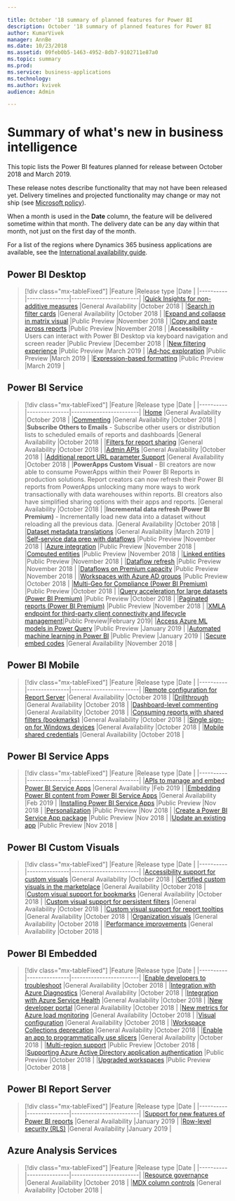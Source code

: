 ```yaml
---

title: October '18 summary of planned features for Power BI
description: October '18 summary of planned features for Power BI
author: KumarVivek
manager: AnnBe
ms.date: 10/23/2018
ms.assetid: 09feb0b5-1463-4952-8db7-9102711e87a0
ms.topic: summary
ms.prod: 
ms.service: business-applications
ms.technology: 
ms.author: kvivek
audience: Admin

---
```

# Summary of what's new in business intelligence

This topic lists the Power BI features planned for release between October 2018 and March 2019. 

These release notes describe functionality that may not have been released yet. Delivery timelines and projected functionality may change or may not ship (see [Microsoft policy](https://go.microsoft.com/fwlink/p/?linkid=2007332)).

When a month is used in the **Date** column, the feature will be delivered sometime within that month. The delivery date can be any day within that month, not just on the first day of the month.
	
For a list of the regions where Dynamics 365 business applications are available, see the [International availability guide](https://aka.ms/dynamics_365_international_availability_deck).

## Power BI Desktop
> [!div class="mx-tableFixed"]
> |Feature   |Release type   |Date    |
> |----------|---------------|------------------------|
> |[Quick Insights for non-additive measures](power-bi-desktop/non-additive-measure-insights.md)   |General Availability   |October 2018    |
> |[Search in filter cards](power-bi-desktop/search-in-filter-cards.md)   |General Availability   |October 2018    |
> |[Expand and collapse in matrix visual](power-bi-desktop/expand-collapse-matrix.md)   |Public Preview   |November 2018    |
> |[Copy and paste across reports](power-bi-desktop/copy-paste-across-reports.md)   |Public Preview   |November 2018    |
> |**Accessibility** - Users can interact with Power BI Desktop via keyboard navigation and screen reader   |Public Preview   |December 2018    |
> |[New filtering experience](power-bi-desktop/new-filtering-experience.md)   |Public Preview   |March 2019    |
> |[Ad-hoc exploration](power-bi-desktop/adhoc-exploration.md)   |Public Preview   |March 2019    |
> |[Expression-based formatting](power-bi-desktop/expression-based-formatting.md)   |Public Preview   |March 2019    |

## Power BI Service
> [!div class="mx-tableFixed"]
> |Feature   |Release type   |Date    |
> |----------|---------------|------------------------|
> |[Home](power-bi-service/power-bi-home.md)   |General Availability   |October 2018    |
> |[Commenting](power-bi-service/commenting.md)   |General Availability   |October 2018    |
> |**Subscribe Others to Emails** - Subscribe other users or distribution lists to scheduled emails of reports and dashboards   |General Availability   |October 2018    |
> |[Filters for report sharing](power-bi-service/filters-for-report-sharing.md)   |General Availability   |October 2018    |
> |[Admin APIs](power-bi-service/admin-apis.md)   |General Availability   |October 2018    |
> |[Additional report URL parameter Support](power-bi-service/additional-report-url-parameter-support.md)   |General Availability   |October 2018    |
> |**PowerApps Custom Visual** - BI creators are now able to consume PowerApps within their Power BI Reports in production solutions. Report creators can now refresh their Power BI reports from PowerApps unlocking many more ways to work transactionally with data warehouses within reports. BI creators also have simplified sharing options with their apps and reports.   |General Availability   |October 2018    |
> |**Incremental data refresh (Power BI Premium)** - Incrementally load new data into a dataset without reloading all the previous data.   |General Availability   |October 2018    |
> |[Dataset metadata translations](power-bi-service/dataset-metadata-translations.md)   |General Availability   |March 2019    |
> |[Self-service data prep with dataflows](power-bi-service/self-service-data-prep-with-dataflows.md)   |Public Preview   |November 2018 |
> |[Azure integration](power-bi-service/azure-integration.md)   |Public Preview   |November 2018    |
> |[Computed entities](power-bi-service/computed-entities.md)   |Public Preview   |November 2018    |
> |[Linked entities](power-bi-service/linked-entities.md)   |Public Preview   |November 2018    |
> |[Dataflow refresh](power-bi-service/dataflow-refresh.md)   |Public Preview   |November 2018    |
> |[Dataflows on Premium capacity](power-bi-service/dataflows-on-premium-capacity.md)   |Public Preview   |November 2018    |
> |[Workspaces with Azure AD groups](power-bi-service/workspaces-azure-ad-groups.md)   |Public Preview   |October 2018    |
> |[Multi-Geo for Compliance (Power BI Premium)](power-bi-service/premium-multi-geo-for-compliance.md)   |Public Preview   |October 2018    |
> |[Query acceleration for large datasets (Power BI Premium)](power-bi-service/query-acceleration-large-datasets.md)   |Public Preview   |October 2018    |
> |[Paginated reports (Power BI Premium)](power-bi-service/rdl-reports.md)   |Public Preview   |November 2018    |
> |[XMLA endpoint for third-party client connectivity and lifecycle management](power-bi-service/xmla-endpoint.md)|Public Preview|February 2019|
> |[Access Azure ML models in Power Query](power-bi-service/azure-ml-integration.md)   |Public Preview   |January 2019    |
> |[Automated machine learning in Power BI](power-bi-service/automated-ml-dataflows.md)   |Public Preview   |January 2019    |
> |[Secure embed codes](power-bi-service/secure-embed.md)   |General Availability   |November 2018    |

## Power BI Mobile
> [!div class="mx-tableFixed"]
> |Feature   |Release type   |Date    |
> |----------|---------------|------------------------|
> |[Remote configuration for Report Server](power-bi-mobile/sql-server-reporting-services-remote-configuration.md)   |General Availability   |October 2018    |
> |[Drillthrough](power-bi-mobile/drill-through.md)   |General Availability   |October 2018    |
> |[Dashboard-level commenting](power-bi-mobile/dashboard-commenting.md)   |General Availability   |October 2018    |
> |[Consuming reports with shared filters (bookmarks)](power-bi-mobile/sharing-consuming-report-bookmarks.md)   |General Availability   |October 2018    |
> |[Single sign-on for Windows devices](power-bi-mobile/single-sign-windows-apps.md)   |General Availability   |October 2018    |
> |[Mobile shared credentials](power-bi-mobile/shared-credentials.md)   |General Availability   |October 2018    |

## Power BI Service Apps
> [!div class="mx-tableFixed"]
> |Feature   |Release type   |Date    |
> |----------|---------------|------------------------|
> |[APIs to manage and embed Power BI Service Apps](power-bi-apps/apis-manage-embed-power-bi-apps.md)   |General Availability   |Feb 2019    |
> |[Embedding Power BI content from Power BI Service Apps](power-bi-apps/embedding-power-bi-content-power-bi-apps.md)   |General Availability   |Feb 2019    |
> |[Installing Power BI Service Apps](power-bi-apps/installing-power-bi-apps.md)   |Public Preview   |Nov 2018    |
> |[Personalization](power-bi-apps/personalization.md)   |Public Preview   |Nov 2018    |
> |[Create a Power BI Service App package](power-bi-apps/create-app-package.md)   |Public Preview   |Nov 2018    |
> |[Update an existing app](power-bi-apps/update-existing-app.md)   |Public Preview   |Nov 2018    |


## Power BI Custom Visuals
> [!div class="mx-tableFixed"]
> |Feature   |Release type   |Date    |
> |----------|---------------|------------------------|
> |[Accessibility support for custom visuals](power-bi-custom-visuals/accessibility-support-custom-visuals.md)   |General Availability   |October 2018    |
> |[Certified custom visuals in the marketplace](power-bi-custom-visuals/certified-custom-visuals-marketplace.md)   |General Availability   |October 2018    |
> |[Custom visual support for bookmarks](power-bi-custom-visuals/custom-visual-support-bookmarks.md)   |General Availability   |October 2018    |
> |[Custom visual support for persistent filters](power-bi-custom-visuals/custom-visual-support-persistent-filters.md)   |General Availability   |October 2018    |
> |[Custom visual support for report tooltips](power-bi-custom-visuals/custom-visual-support-report-tooltips.md)   |General Availability   |October 2018    |
> |[Organization visuals](power-bi-custom-visuals/organization-visuals.md)   |General Availability   |October 2018    |
> |[Performance improvements](power-bi-custom-visuals/performance-improvements.md)   |General Availability   |October 2018    |


## Power BI Embedded
> [!div class="mx-tableFixed"]
> |Feature   |Release type   |Date    |
> |----------|---------------|------------------------|
> |[Enable developers to troubleshoot](power-bi-embedded/enable-developers-troubleshoot.md)   |General Availability   |October 2018    |
> |[Integration with Azure Diagnostics](power-bi-embedded/integration-azure-diagnostics.md)   |General Availability   |October 2018    |
> |[Integration with Azure Service Health](power-bi-embedded/integration-azure-service-health.md)   |General Availability   |October 2018    |
> |[New developer portal](power-bi-embedded/new-developer-portal.md)   |General Availability   |October 2018    |
> |[New metrics for Azure load monitoring](power-bi-embedded/new-metrics-azure-load-monitoring.md)   |General Availability   |October 2018    |
> |[Visual configuration](power-bi-embedded/visual-configuration.md)   |General Availability   |October 2018    |
> |[Workspace Collections deprecation](power-bi-embedded/workspace-collection-deprecation.md)   |General Availability   |October 2018    |
> |[Enable an app to programmatically use slicers](power-bi-embedded/enable-application-programmatically-use-slicers.md)   |General Availability   |October 2018    |
> |[Multi-region support](power-bi-embedded/multi-region-support.md)   |Public Preview   |October 2018    |
> |[Supporting Azure Active Directory application authentication](power-bi-embedded/supporting-azure-active-directory-application-authentication.md)   |Public Preview   |October 2018    |
> |[Upgraded workspaces](power-bi-embedded/workspace-v2.md)   |Public Preview   |October 2018    |


## Power BI Report Server
> [!div class="mx-tableFixed"]
> |Feature   |Release type   |Date    |
> |----------|---------------|------------------------|
> |[Support for new features of Power BI reports](power-bi-report-server/index.md)   |General Availability        |January 2019    |
> |[Row-level security (RLS)](power-bi-report-server/index.md)   |General Availability         |January 2019   |
>

## Azure Analysis Services
> [!div class="mx-tableFixed"]
> |Feature   |Release type   |Date    |
> |----------|---------------|------------------------|
> |[Resource governance](azure-analysis-services/index.md)   |General Availability   |October 2018    |
> |[MDX column controls](azure-analysis-services/index.md)   |General Availability   |October 2018    |
